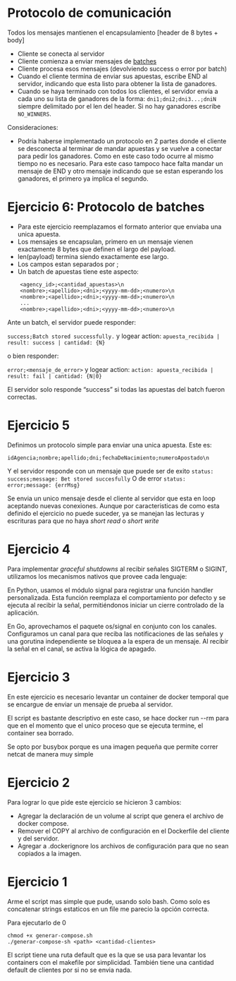 # Protocolo de comunicación

Todos los mensajes mantienen el encapsulamiento [header de 8 bytes + body]

* Cliente se conecta al servidor
* Cliente comienza a enviar mensajes de [batches](#protocolo-de-batches)
* Cliente procesa esos mensajes (devolviendo success o error por batch)
* Cuando el cliente termina de enviar sus apuestas, escribe END al servidor, indicando que esta listo para obtener la lista de ganadores.
* Cuando se haya terminado con todos los clientes, el servidor envía a cada uno su lista de ganadores de la forma: `dni1;dni2;dni3...;dniN` siempre delimitado por el len del header. Si no hay ganadores escribe `NO_WINNERS`.

Consideraciones: 
* Podría haberse implementado un protocolo en 2 partes donde el cliente se desconecta al terminar de mandar apuestas y se vuelve a conectar para pedir los ganadores. Como en este caso todo ocurre al mismo tiempo no es necesario. Para este caso tampoco hace falta mandar un mensaje de END y otro mensaje indicando que se estan esperando los ganadores, el primero ya implica el segundo.

# Ejercicio 6: Protocolo de batches

* Para este ejercicio reemplazamos el formato anterior que enviaba una unica apuesta.
* Los mensajes se encapsulan, primero en un mensaje vienen exactamente 8 bytes que definen el largo del payload.
* len(payload) termina siendo exactamente ese largo.
* Los campos estan separados por ;
* Un batch de apuestas tiene este aspecto:

```
    <agency_id>;<cantidad_apuestas>\n 
    <nombre>;<apellido>;<dni>;<yyyy-mm-dd>;<numero>\n
    <nombre>;<apellido>;<dni>;<yyyy-mm-dd>;<numero>\n
    ...
    <nombre>;<apellido>;<dni>;<yyyy-mm-dd>;<numero>\n
```

Ante un batch, el servidor puede responder:

`success;Batch stored successfully.` y logear action: `apuesta_recibida | result: success | cantidad: {N}`

o bien responder:

`error;<mensaje_de_error>` y logear action: `action: apuesta_recibida | result: fail | cantidad: {N|0}`

El servidor solo responde “success” si todas las apuestas del batch fueron correctas.

# Ejercicio 5

Definimos un protocolo simple para enviar una unica apuesta. Este es:

`idAgencia;nombre;apellido;dni;fechaDeNacimiento;numeroApostado\n`

Y el servidor responde con un mensaje que puede ser de exito `status: success;message: Bet stored succesfully` O de error `status: error;message: {errMsg}`

Se envia un unico mensaje desde el cliente al servidor que esta en loop aceptando nuevas conexiones. Aunque por caracteristicas de como esta definido el ejercicio no puede suceder, ya se manejan las lecturas y escrituras para que no haya _short read_ o _short write_

# Ejercicio 4

Para implementar _graceful shutdowns_ al recibir señales SIGTERM o SIGINT, utilizamos los mecanismos nativos que provee cada lenguaje:

En Python, usamos el módulo signal para registrar una función handler personalizada. Esta función reemplaza el comportamiento por defecto y se ejecuta al recibir la señal, permitiéndonos iniciar un cierre controlado de la aplicación.

En Go, aprovechamos el paquete os/signal en conjunto con los canales. Configuramos un canal para que reciba las notificaciones de las señales y una gorutina independiente se bloquea a la espera de un mensaje. Al recibir la señal en el canal, se activa la lógica de apagado.

# Ejercicio 3

En este ejercicio es necesario levantar un container de docker temporal que se encargue de enviar un mensaje de prueba al servidor.

El script es bastante descriptivo en este caso, se hace docker run --rm para que en el momento que el unico proceso que se ejecuta termine, el container sea borrado.

Se opto por busybox porque es una imagen pequeña que permite correr netcat de manera muy simple

# Ejercicio 2

Para lograr lo que pide este ejercicio se hicieron 3 cambios:
* Agregar la declaración de un volume al script que genera el archivo de docker compose.
* Remover el COPY al archivo de configuración en el Dockerfile del cliente y del servidor.
* Agregar a .dockerignore los archivos de configuración para que no sean copiados a la imagen.

# Ejercicio 1

Arme el script mas simple que pude, usando solo bash. Como solo es concatenar strings estaticos en un file me parecio la opción correcta.

Para ejecutarlo de 0

```
chmod +x generar-compose.sh
./generar-compose-sh <path> <cantidad-clientes>
```

El script tiene una ruta default que es la que se usa para levantar los containers con el makefile por simplicidad. También tiene una cantidad default de clientes por si no se envia nada.
